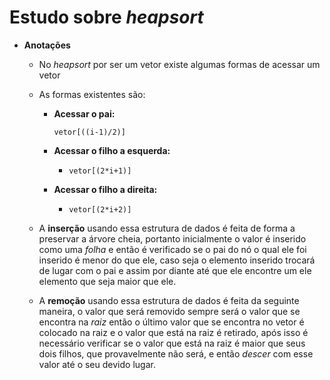 # Estudo sobre *heapsort*

- **Anotações**

  - No *heapsort* por ser um vetor existe algumas formas de acessar um vetor

  - As formas existentes são:

    - **Acessar o pai:** 

      `vetor[((i-1)/2)]`

    - **Acessar o filho a esquerda:**
      - `vetor[(2*i+1)]`
    - **Acessar o filho a direita:**
      - `vetor[(2*i+2)]`

  - A **inserção** usando essa estrutura de dados é feita de forma a preservar a árvore cheia, portanto inicialmente o valor é inserido como uma *folha* e então é verificado se o pai do nó o qual ele foi inserido é menor do que ele, caso seja o elemento inserido trocará de lugar com o pai e assim por diante até que ele encontre um ele elemento que seja maior que ele.
  
  - A **remoção** usando essa estrutura de dados é feita da seguinte maneira, o valor que será removido sempre será o valor que se encontra na *raiz* então o último valor que se encontra no vetor é colocado na raiz e o valor que está na raiz é retirado, após isso é necessário verificar se o valor que está na raiz é maior que seus dois filhos, que provavelmente não será, e então *descer* com esse valor até o seu devido lugar.
